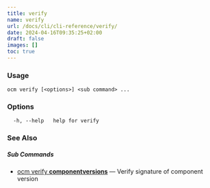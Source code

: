 ```yaml
---
title: verify
name: verify
url: /docs/cli/cli-reference/verify/
date: 2024-04-16T09:35:25+02:00
draft: false
images: []
toc: true
---
```

### Usage

```
ocm verify [<options>] <sub command> ...
```

### Options

```
  -h, --help   help for verify
```

### See Also



##### Sub Commands

* [ocm verify <b>componentversions</b>](/docs/cli/cli-reference/verify/componentversions)	 &mdash; Verify signature of component version

